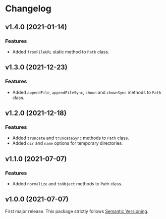 
# Changelog

## v1.4.0 (2021-01-14)

### Features

  * Added `fromFileURL` static method to `Path` class.

## v1.3.0 (2021-12-23)

### Features

  * Added `appendFile`, `appendFileSync`, `chown` and `chownSync` methods to `Path` class.

## v1.2.0 (2021-12-18)

### Features

  * Added `truncate` and `truncateSync` methods to `Path` class.
  * Added `dir` and `name` options for temporary directories.

## v1.1.0 (2021-07-07)

### Features

  * Added `normalize` and `toObject` methods to `Path` class.

## v1.0.0 (2021-07-07)

First major release. This package strictly follows [Semantic Versioning](https://semver.org).
